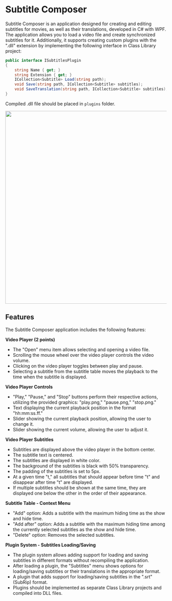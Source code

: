 # Subtitle Composer
Subtitle Composer is an application designed for creating and editing subtitles for movies, as well as their translations, developed in C# with WPF. The application allows you to load a video file and create synchronized subtitles for it. Additionally, it supports creating custom plugins with the ".dll" extension by implementing the following interface in Class Library project:
```cs
public interface ISubtitlesPlugin
{
    string Name { get; }
    string Extension { get; }
    ICollection<Subtitle> Load(string path);
    void Save(string path, ICollection<Subtitle> subtitles);
    void SaveTranslation(string path, ICollection<Subtitle> subtitles);
}
```
Compiled .dll file should be placed in `plugins` folder.

<img src="https://github.com/migoox/SubtitleComposer/assets/56317134/aa055c43-06cd-4ebd-a009-d195cd2e5b7d" width=600 />

## Features

The Subtitle Composer application includes the following features:

**Video Player (2 points)**
- The "Open" menu item allows selecting and opening a video file.
- Scrolling the mouse wheel over the video player controls the video volume.
- Clicking on the video player toggles between play and pause.
- Selecting a subtitle from the subtitle table moves the playback to the time when the subtitle is displayed.

**Video Player Controls** 
- "Play," "Pause," and "Stop" buttons perform their respective actions, utilizing the provided graphics: "play.png," "pause.png," "stop.png."
- Text displaying the current playback position in the format "hh:mm:ss.ff."
- Slider showing the current playback position, allowing the user to change it.
- Slider showing the current volume, allowing the user to adjust it.

**Video Player Subtitles**
- Subtitles are displayed above the video player in the bottom center.
- The subtitle text is centered.
- The subtitles are displayed in white color.
- The background of the subtitles is black with 50% transparency.
- The padding of the subtitles is set to 5px.
- At a given time "t," all subtitles that should appear before time "t" and disappear after time "t" are displayed.
- If multiple subtitles should be shown at the same time, they are displayed one below the other in the order of their appearance.

**Subtitle Table - Context Menu**
- "Add" option: Adds a subtitle with the maximum hiding time as the show and hide time.
- "Add after" option: Adds a subtitle with the maximum hiding time among the currently selected subtitles as the show and hide time.
- "Delete" option: Removes the selected subtitles.

**Plugin System - Subtitles Loading/Saving**
- The plugin system allows adding support for loading and saving subtitles in different formats without recompiling the application.
- After loading a plugin, the "Subtitles" menu shows options for loading/saving subtitles or their translations in the appropriate format.
- A plugin that adds support for loading/saving subtitles in the ".srt" (SubRip) format.
- Plugins should be implemented as separate Class Library projects and compiled into DLL files.
